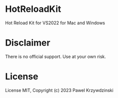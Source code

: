 # HotReloadKit

Hot Reload Kit for VS2022 for Mac and Windows

# Disclaimer

There is no official support. Use at your own risk.

# License

License MIT, Copyright (c) 2023 Pawel Krzywdzinski
